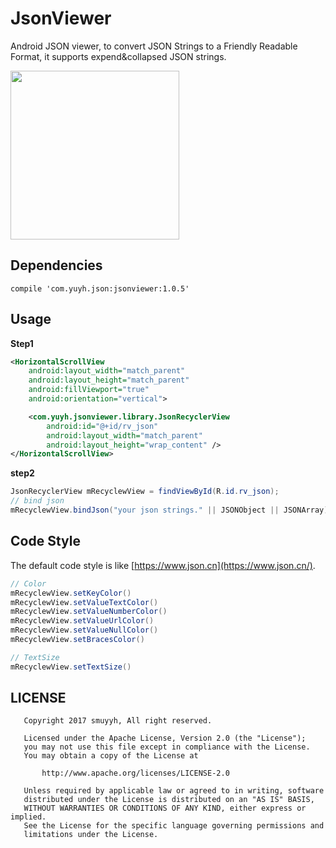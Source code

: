 # JsonViewer

Android JSON viewer, to convert JSON Strings to a Friendly Readable Format, it supports expend&collapsed JSON strings.

<img src="https://github.com/smuyyh/JsonViewer/blob/master/screenshot/screen.png?raw=true" width="270"/>


## Dependencies

```
compile 'com.yuyh.json:jsonviewer:1.0.5'
```

## Usage

**Step1**

```xml
<HorizontalScrollView
    android:layout_width="match_parent"
    android:layout_height="match_parent"
    android:fillViewport="true"
    android:orientation="vertical">

	<com.yuyh.jsonviewer.library.JsonRecyclerView
	    android:id="@+id/rv_json"
	    android:layout_width="match_parent"
	    android:layout_height="wrap_content" />
</HorizontalScrollView>
```

**step2**

```java
JsonRecyclerView mRecyclewView = findViewById(R.id.rv_json);
// bind json
mRecyclewView.bindJson("your json strings." || JSONObject || JSONArray);
```

## Code Style

The default code style is like [https://www.json.cn](https://www.json.cn/).

```java
// Color
mRecyclewView.setKeyColor()
mRecyclewView.setValueTextColor()
mRecyclewView.setValueNumberColor()
mRecyclewView.setValueUrlColor()
mRecyclewView.setValueNullColor()
mRecyclewView.setBracesColor()

// TextSize
mRecyclewView.setTextSize()
```

## LICENSE

```
   Copyright 2017 smuyyh, All right reserved.

   Licensed under the Apache License, Version 2.0 (the "License");
   you may not use this file except in compliance with the License.
   You may obtain a copy of the License at

       http://www.apache.org/licenses/LICENSE-2.0

   Unless required by applicable law or agreed to in writing, software
   distributed under the License is distributed on an "AS IS" BASIS,
   WITHOUT WARRANTIES OR CONDITIONS OF ANY KIND, either express or implied.
   See the License for the specific language governing permissions and
   limitations under the License.
```
